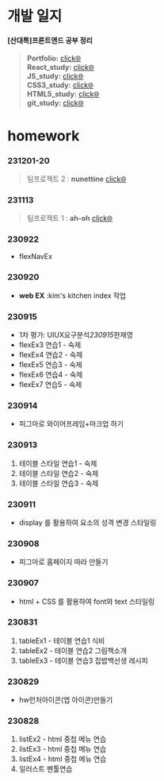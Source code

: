 # 개발 일지

#### [산대특]프론트앤드 공부 정리

> **Portfolio:** [click🌐](https://github.com/Hanywyam/react_study) <br/> **React_study:** [click🌐](https://github.com/Hanywyam/react_study)<br/> **JS_study:** [click🌐](https://github.com/Hanywyam/js_study)<br/> **CSS3_study:** [click🌐](https://github.com/Hanywyam/css_study)<br/> **HTML5_study:** [click🌐](https://github.com/Hanywyam/html_study)<br/> **git_study:** [click🌐](https://github.com/Hanywyam/GIT_study)<br/>

# homework

### 231201-20

> 팀프로젝트 2 : **nunettine** [click🌐](https://port-0-nutti-9zxht12blqemz5ik.sel4.cloudtype.app/)

### 231113

> 팀프로젝트 1 : **ah-oh** [click🌐](https://github.com/Ah-oh-team-project/make_neoDG)

### 230922

- flexNavEx

### 230920

- **web EX** :kim's kitchen index 작업

### 230915

- 1차 평가: UIUX요구분석*230915*한재영
- flexEx3 연습1 - 숙제
- flexEx4 연습2 - 숙제
- flexEx5 연습3 - 숙제
- flexEx6 연습4 - 숙제
- flexEx7 연습5 - 숙제

### 230914

- 피그마로 와이어프레임+마크업 하기

### 230913

1. 테이블 스타일 연습1 - 숙제
2. 테이블 스타일 연습2 - 숙제
3. 테이블 스타일 연습3 - 숙제

### 230911

- display 를 활용하여 요소의 성격 변경 스타일링

### 230908

- 피그마로 홈페이지 따라 만들기

### 230907

- html + CSS 를 활용하여 font와 text 스타일링

### 230831

1. tableEx1 - 테이블 연습1 식비
2. tableEx2 - 테이블 연습2 그림책소개
3. tableEx3 - 테이블 연습3 집밥백선생 레시피

### 230829

- hw런처아이콘(앱 아이콘)만들기

### 230828

1. listEx2 - html 중첩 메뉴 연습
2. listEx3 - html 중첩 메뉴 연습
3. listEx4 - html 중첩 메뉴 연습
4. 일러스트 펜툴연습
